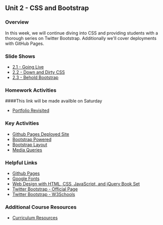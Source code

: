 ## Unit 2 - CSS and Bootstrap

### Overview

In this week, we will continue diving into CSS and providing students with a thorough series on Twitter Bootstrap. Additionally we'll cover deployments with GitHub Pages.

### Slide Shows

* [2.1 - Going Live](../04-Slides/Going_Live.pptx)
* [2.2 - Down and Dirty CSS](../04-Slides/DownDirtyCSS.pptx)
* [2.3 - Behold Bootstrap](../04-Slides/BeholdBootstrap.pptx)

### Homework Activities
####This link will be made availble on Saturday
* [Portfolio Revisited](../06-Homework/Instructions/homework-instructions.md)

### Key Activities

* [Github Pages Deployed Site](../01-Activities/06-GithubPagesProject)
* [Bootstrap Powered](../01-Activities/10-WheresCSS)
* [Bootstrap Layout](../01-Activities/16-CardLayout)
* [Media Queries](../01-Activities/18-StudentMedia)

### Helpful Links

* [Github Pages](https://pages.github.com/)
* [Google Fonts](https://www.google.com/fonts)
* [Web Design with HTML, CSS, JavaScript, and jQuery Book Set](http://www.amazon.com/Web-Design-HTML-JavaScript-jQuery/dp/1118907442)
* [Twitter Bootstrap - Official Page](http://getbootstrap.com/)
* [Twitter Bootstrap - W3Schools](http://www.w3schools.com/bootstrap/bootstrap_get_started.asp)

### Additional Course Resources

* [Curriculum Resources](https://github.com/coding-boot-camp/curriculum-resources)
